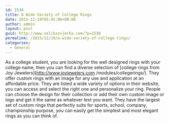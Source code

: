```yaml
---
id: 1538
title: A Wide Variety of College Rings
date: 2015-12-19T05:45:00+00:00
author: admin
layout: post
guid: http://www.velikazvjerka.com/?p=1538
permalink: /2015/12/19/a-wide-variety-of-college-rings/
categories:
  - General
---
```

As a college student, you are looking for the well designed rings with your college name, then you can find a diverse selection of [college rings from Joy Jewelers](http://www.joyjewelers.com /modules/collegerings/). They offer custom rings with an image for any use and application at an affordable price. They are listed a wide variety of options in their website, you can access and select the right one and personalize your ring. People can choose the design for their collection or add their own custom image or logo and get it the same as whatever text you want. They have the largest set of custom rings that perfectly suits for sports, school, company, championship purpose, you can easily get the simplest and most elegant rings as you can think of.